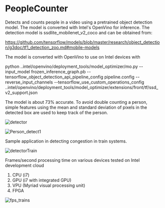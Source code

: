 # PeopleCounter
Detects and counts people in a video using a pretrained object detection model. The model is converted with Intel's OpenVino for inference.
The detection model is ssdlite_mobilenet_v2_coco and can be obtained from:

https://github.com/tensorflow/models/blob/master/research/object_detection/g3doc/tf1_detection_zoo.md#mobile-models

The model is converted with OpenVino to use on Intel devices with

python ..intel/openvino/deployment_tools/model_optimizer/mo.py --input_model frozen_inference_graph.pb --tensorflow_object_detection_api_pipeline_config pipeline.config --reverse_input_channels --tensorflow_use_custom_operations_config ..intel/openvino/deployment_tools/model_optimizer/extensions/front/tf/ssd_v2_support.json

The model is about 73% accurate. To avoid double counting a person, simple features using the mean and standard deviation of pixels in the detected box are used to keep track of the person. 


![detector](https://user-images.githubusercontent.com/5798711/105663512-4cfa4c80-5e87-11eb-8377-cd83b101793e.gif)

![Person_detect1](https://user-images.githubusercontent.com/5798711/104991295-45442f00-59d3-11eb-85f0-6487a7c36699.PNG)


Sample application in detecting congestion in train systems.

![detectorTrain](https://user-images.githubusercontent.com/5798711/107834934-a8b04b00-6d4c-11eb-928c-14df6eadb920.gif)

Frames/second processing time on various devices tested on Intel development cloud
1. CPU (i7)
2. GPU (i7 with integrated GPU)
3. VPU (Myriad visual processing unit)
4. FPGA



![fps_trains](https://user-images.githubusercontent.com/5798711/107835157-62a7b700-6d4d-11eb-8750-da3429dae9c3.png)




